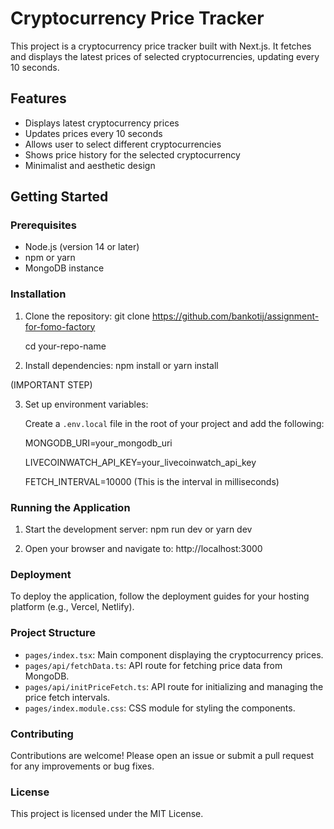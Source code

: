  # Cryptocurrency Price Tracker

This project is a cryptocurrency price tracker built with Next.js. It fetches and displays the latest prices of selected cryptocurrencies, updating every 10 seconds.

## Features

- Displays latest cryptocurrency prices
- Updates prices every 10 seconds
- Allows user to select different cryptocurrencies
- Shows price history for the selected cryptocurrency
- Minimalist and aesthetic design

## Getting Started

### Prerequisites

- Node.js (version 14 or later)
- npm or yarn
- MongoDB instance

### Installation

1. Clone the repository:
   git clone https://github.com/bankotij/assignment-for-fomo-factory
   
   cd your-repo-name

2. Install dependencies:
   npm install
   or
   yarn install


(IMPORTANT STEP)

3. Set up environment variables:

   Create a `.env.local` file in the root of your project and add the following:

   MONGODB_URI=your_mongodb_uri

   LIVECOINWATCH_API_KEY=your_livecoinwatch_api_key

   FETCH_INTERVAL=10000 (This is the interval in milliseconds)

### Running the Application

1. Start the development server:
   npm run dev
   or
   yarn dev

2. Open your browser and navigate to:
   http://localhost:3000

### Deployment

To deploy the application, follow the deployment guides for your hosting platform (e.g., Vercel, Netlify).

### Project Structure

- `pages/index.tsx`: Main component displaying the cryptocurrency prices.
- `pages/api/fetchData.ts`: API route for fetching price data from MongoDB.
- `pages/api/initPriceFetch.ts`: API route for initializing and managing the price fetch intervals.
- `pages/index.module.css`: CSS module for styling the components.

### Contributing

Contributions are welcome! Please open an issue or submit a pull request for any improvements or bug fixes.

### License

This project is licensed under the MIT License.
